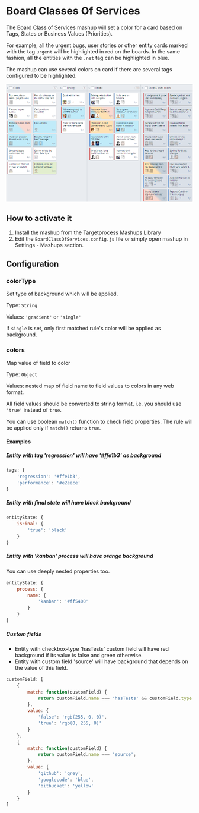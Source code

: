 # Board Classes Of Services

The Board Class of Services mashup will set a color for a card based on Tags, States or Business Values (Priorities).

For example, all the urgent bugs, user stories or other entity cards marked with the tag `urgent` will be highlighted in red on the boards. In the same fashion, all the entities with the `.net` tag can be highlighted in blue.  

The mashup can use several colors on card if there are several tags configured to be highlighted.

![Board Class Of Services](https://github.com/TargetProcess/TP3MashupLibrary/raw/master/Board%20Classes%20Of%20Services/BoardClassOfServices.png)

## How to activate it

1. Install the mashup from the Targetprocess Mashups Library
2. Edit the `BoardClassOfServices.config.js` file or simply open mashup in Settings - Mashups section.

## Configuration

### colorType

Set type of background which will be applied.

Type: `String`

Values: `'gradient'` or `'single'`

If `single` is set, only first matched rule's color will be applied as background.

### colors

Map value of field to color

Type: `Object`

Values: nested map of field name to field values to colors in any web format.

All field values should be converted to string format, i.e. you should use `'true'` instead of `true`.

You can use boolean `match()` function to check field properties. The rule will be applied only if `match()` returns `true`.

#### Examples

##### Entity with tag 'regression' will have '#ffe1b3' as background

```js
tags: {
    'regression': '#ffe1b3',
    'performance': '#e2eece'
}
```

##### Entity with final state will have black background

```js
entityState: {
    isFinal: {
        'true': 'black'
    }
}
```

##### Entity with 'kanban' process will have orange background

You can use deeply nested properties too.

```js
entityState: {
    process: {
        name: {
            'kanban': '#ff5400'
        }
    }
}
```

##### Custom fields

- Entity with checkbox-type 'hasTests' custom field will have red background if its value is false and green otherwise.
- Entity with custom field 'source' will have background that depends on the value of this field.

```js
customField: [
    {
        match: function(customField) {
            return customField.name === 'hasTests' && customField.type.toLowerCase() === 'checkbox';
        },
        value: {
            'false': 'rgb(255, 0, 0)',
            'true': 'rgb(0, 255, 0)'
        }
    },
    {
        match: function(customField) {
            return customField.name === 'source';
        },
        value: {
            'github': 'grey',
            'googlecode': 'blue',
            'bitbucket': 'yellow'
        }
    }
]
```

